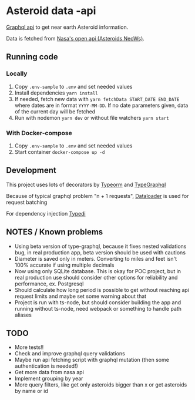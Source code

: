 # Asteroid data -api

[Graphql api](https://graphql.org/) to get near earth Asteroid information.

Data is fetched from [Nasa's open api (Asteroids NeoWs)](https://api.nasa.gov/).

## Running code

### Locally

1.  Copy `.env-sample` to `.env` and set needed values
2.  Install dependencies `yarn install`
3.  If needed, fetch new data with `yarn fetchData START_DATE END_DATE` where dates are in format `YYYY-MM-DD`. If no date parameters given, data of the current day will be fetched
4.  Run with nodemon `yarn dev` or without file watchers `yarn start`

### With Docker-compose

1.  Copy `.env-sample` to `.env` and set needed values
2.  Start container `docker-compose up -d`

## Development

This project uses lots of decorators by [Typeorm](https://typeorm.io/) and [TypeGraphql](https://typegraphql.ml/)

Because of typical graphql problem "n + 1 requests", [Dataloader](https://github.com/graphql/dataloader) is used for request batching

For dependency injection [Typedi](https://github.com/typestack/typedi)

## NOTES / Known problems

-   Using beta version of type-graphql, because it fixes nested validations bug, in real production app, beta version should be used with cautions
-   Diameter is saved only in meters. Converting to miles and feet isn't 100% accurate if using multiple decimals
-   Now using only SQLite database. This is okay for POC project, but in real production use should consider other options for reliability and performance, ex. Postgresql
-   Should calculate how long period is possible to get without reaching api request limits and maybe set some warning about that
-   Project is run with ts-node, but should consider building the app and running without ts-node, need webpack or something to handle path aliases

## TODO

-   More tests!!
-   Check and improve graphql query validations
-   Maybe run api fetching script with graphql mutation (then some authentication is needed!)
-   Get more data from nasa api
-   Implement grouping by year
-   More query filters, like get only asteroids bigger than x or get asteroids by name or id
